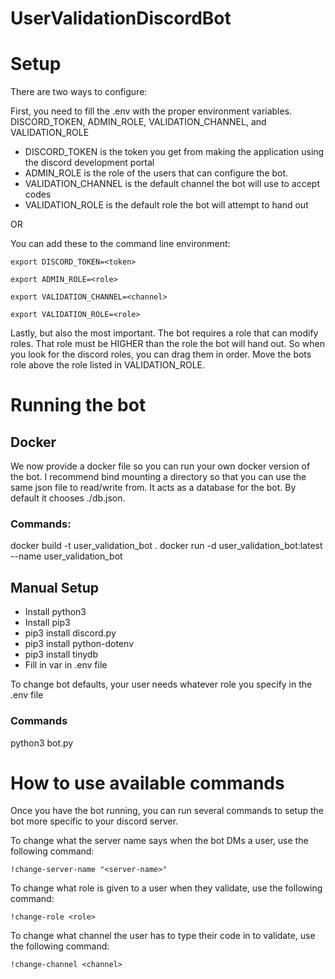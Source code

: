 # UserValidationDiscordBot

# Setup

There are two ways to configure:

First, you need to fill the .env with the proper environment variables.
DISCORD_TOKEN, ADMIN_ROLE, VALIDATION_CHANNEL, and VALIDATION_ROLE

* DISCORD_TOKEN is the token you get from making the application using the discord development portal
* ADMIN_ROLE is the role of the users that can configure the bot.
* VALIDATION_CHANNEL is the default channel the bot will use to accept codes
* VALIDATION_ROLE is the default role the bot will attempt to hand out  

OR

You can add these to the command line environment:

```export DISCORD_TOKEN=<token>```

```export ADMIN_ROLE=<role>```

```export VALIDATION_CHANNEL=<channel>```

```export VALIDATION_ROLE=<role>```


Lastly, but also the most important.  The bot requires a role that can modify roles. That role must be HIGHER than the
role the bot will hand out.  So when you look for the discord roles, you can drag them in order. Move the bots role above 
the role listed in VALIDATION_ROLE.


# Running the bot
## Docker
We now provide a docker file so you can run your own docker version of the bot.
I recommend bind mounting a directory so that you can use the same json file to read/write from.
It acts as a database for the bot.  By default it chooses ./db.json.

### Commands:
 docker build -t user_validation_bot .
 docker run -d user_validation_bot:latest --name user_validation_bot

## Manual Setup
- Install python3
- Install pip3
- pip3 install discord.py
- pip3 install python-dotenv
- pip3 install tinydb
- Fill in var in .env file

To change bot defaults, your user needs whatever role you specify in the .env file

### Commands
python3 bot.py

# How to use available commands

Once you have the bot running, you can run several commands to setup the bot more specific to your discord server.


To change what the server name says when the bot DMs a user, use the following command:

``!change-server-name "<server-name>"``


To change what role is given to a user when they validate, use the following command:

``!change-role <role>``


To change what channel the user has to type their code in to validate, use the following command:


``!change-channel <channel>``
